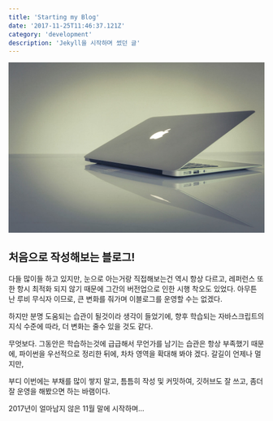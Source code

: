 ```yaml
---
title: 'Starting my Blog'
date: '2017-11-25T11:46:37.121Z'
category: 'development'
description: 'Jekyll을 시작하며 썼던 글'
---
```


![](./images/workflow.jpg)

## 처음으로 작성해보는 블로그!

다들 많이들 하고 있지만, 눈으로 아는거랑 직접해보는건 역시 항상 다르고,
레퍼런스 또한 항시 최적화 되지 않기 때문에 그간의 버전업으로 인한 시행 착오도 있었다.
아무튼 난 루비 무식자 이므로, 큰 변화를 줘가며 이블로그를 운영할 수는 없겠다.

하지만 분명 도움되는 습관이 될것이라 생각이 들었기에, 향후 학습되는 자바스크립트의 지식 수준에 따라,
더 변화는 줄수 있을 것도 같다.

무엇보다. 그동안은 학습하는것에 급급해서 무언가를 남기는 습관은 항상 부족했기 때문에,
파이썬을 우선적으로 정리한 뒤에, 차차 영역을 확대해 봐야 겠다. 갈길이 언제나 멀지만,

부디 이번에는 부채를 많이 쌓지 말고, 틈틈히 작성 및 커밋하여, 깃허브도 잘 쓰고, 좀더 잘 운영을 해봤으면
하는 바램이다.

2017년이 얼마남지 않은 11월 말에 시작하며...
